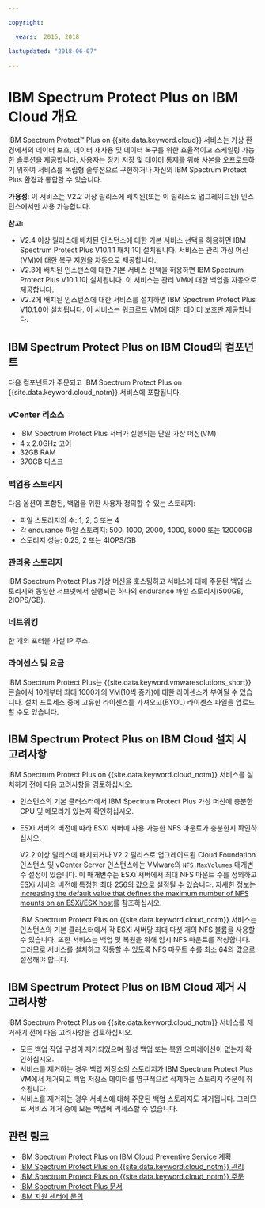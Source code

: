 ```yaml
---

copyright:

  years:  2016, 2018

lastupdated: "2018-06-07"

---
```


# IBM Spectrum Protect Plus on IBM Cloud 개요

IBM Spectrum Protect&trade; Plus on {{site.data.keyword.cloud}} 서비스는 가상 환경에서의 데이터 보호, 데이터 재사용 및 데이터 복구를 위한 효율적이고 스케일링 가능한 솔루션을 제공합니다. 사용자는 장기 저장 및 데이터 통제를 위해 사본을 오프로드하기 위하여 서비스를 독립형 솔루션으로 구현하거나 자신의 IBM Spectrum Protect Plus 환경과 통합할 수 있습니다.

**가용성**: 이 서비스는 V2.2 이상 릴리스에 배치된(또는 이 릴리스로 업그레이드된) 인스턴스에서만 사용 가능합니다.

**참고:**
* V2.4 이상 릴리스에 배치된 인스턴스에 대한 기본 서비스 선택을 허용하면 IBM Spectrum Protect Plus V10.1.1 패치 1이 설치됩니다. 서비스는 관리 가상 머신(VM)에 대한 복구 지원을 자동으로 제공합니다.
* V2.3에 배치된 인스턴스에 대한 기본 서비스 선택을 허용하면 IBM Spectrum Protect Plus V10.1.1이 설치됩니다. 이 서비스는 관리 VM에 대한 백업을 자동으로 제공합니다.
* V2.2에 배치된 인스턴스에 대한 서비스를 설치하면 IBM Spectrum Protect Plus V10.1.0이 설치됩니다. 이 서비스는 워크로드 VM에 대한 데이터 보호만 제공합니다.


## IBM Spectrum Protect Plus on IBM Cloud의 컴포넌트

다음 컴포넌트가 주문되고 IBM Spectrum Protect Plus on {{site.data.keyword.cloud_notm}} 서비스에 포함됩니다.

### vCenter 리소스

* IBM Spectrum Protect Plus 서버가 실행되는 단일 가상 머신(VM)
* 4 x 2.0GHz 코어
* 32GB RAM
* 370GB 디스크

### 백업용 스토리지

다음 옵션이 포함된, 백업을 위한 사용자 정의할 수 있는 스토리지:
* 파일 스토리지의 수: 1, 2, 3 또는 4
* 각 endurance 파일 스토리지: 500, 1000, 2000, 4000, 8000 또는 12000GB
* 스토리지 성능: 0.25, 2 또는 4IOPS/GB

### 관리용 스토리지

IBM Spectrum Protect Plus 가상 머신을 호스팅하고 서비스에 대해 주문된 백업 스토리지와 동일한 서브넷에서 실행되는 하나의 endurance 파일 스토리지(500GB, 2IOPS/GB).

### 네트워킹

한 개의 포터블 사설 IP 주소.

### 라이센스 및 요금

IBM Spectrum Protect Plus는 {{site.data.keyword.vmwaresolutions_short}} 콘솔에서 10개부터 최대 1000개의 VM(10씩 증가)에 대한 라이센스가 부여될 수 있습니다. 설치 프로세스 중에 고유한 라이센스를 가져오고(BYOL) 라이센스 파일을 업로드할 수도 있습니다.

## IBM Spectrum Protect Plus on IBM Cloud 설치 시 고려사항

IBM Spectrum Protect Plus on {{site.data.keyword.cloud_notm}} 서비스를 설치하기 전에 다음 고려사항을 검토하십시오.

* 인스턴스의 기본 클러스터에서 IBM Spectrum Protect Plus 가상 머신에 충분한 CPU 및 메모리가 있는지 확인하십시오.
* ESXi 서버의 버전에 따라 ESXi 서버에 사용 가능한 NFS 마운트가 충분한지 확인하십시오.

  V2.2 이상 릴리스에 배치되거나 V2.2 릴리스로 업그레이드된 Cloud Foundation 인스턴스 및 vCenter Server 인스턴스에는 VMware의 `NFS.MaxVolumes` 매개변수 설정이 있습니다. 이 매개변수는 ESXi 서버에서 최대 NFS 마운트 수를 정의하고 ESXi 서버의 버전에 특정한 최대 256의 값으로 설정될 수 있습니다. 자세한 정보는 [Increasing the default value that defines the maximum number of NFS mounts on an ESXi/ESX host](https://kb.vmware.com/s/article/2239)를 참조하십시오.

  IBM Spectrum Protect Plus on {{site.data.keyword.cloud_notm}} 서비스는 인스턴스의 기본 클러스터에서 각 ESXi 서버당 최대 다섯 개의 NFS 볼륨을 사용할 수 있습니다. 또한 서비스는 백업 및 복원을 위해 임시 NFS 마운트를 작성합니다. 그러므로 서비스를 설치하고 작동할 수 있도록 NFS 마운트 수를 최소 64의 값으로 설정해야 합니다.

## IBM Spectrum Protect Plus on IBM Cloud 제거 시 고려사항

IBM Spectrum Protect Plus on {{site.data.keyword.cloud_notm}} 서비스를 제거하기 전에 다음 고려사항을 검토하십시오.
* 모든 백업 작업 구성이 제거되었으며 활성 백업 또는 복원 오퍼레이션이 없는지 확인하십시오.
* 서비스를 제거하는 경우 백업 저장소의 스토리지가 IBM Spectrum Protect Plus VM에서 제거되고 백업 저장소 데이터를 영구적으로 삭제하는 스토리지 주문이 취소됩니다.
* 서비스를 제거하는 경우 서비스에 대해 주문된 백업 스토리지도 제거됩니다. 그러므로 서비스 제거 중에 모든 백업에 액세스할 수 없습니다.

## 관련 링크

* [IBM Spectrum Protect Plus on IBM Cloud Preventive Service 계획](http://www.ibm.com/support/docview.wss?uid=swg22012650)
* [IBM Spectrum Protect Plus on {{site.data.keyword.cloud_notm}} 관리](managingspp.html)
* [IBM Spectrum Protect Plus on {{site.data.keyword.cloud_notm}} 주문](spp_ordering.html)
* [IBM Spectrum Protect Plus 문서](https://www.ibm.com/support/knowledgecenter/en/SSNQFQ/landing/welcome_ssnqfq.html)
* [IBM 지원 센터에 문의](../vmonic/trbl_support.html)
